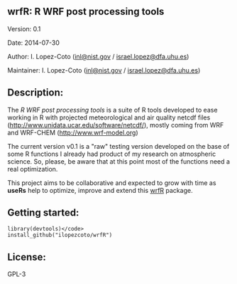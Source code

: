 ## wrfR: R WRF post processing tools

Version: 0.1

Date: 2014-07-30

Author: I. Lopez-Coto (inl@nist.gov / israel.lopez@dfa.uhu.es)

Maintainer: I. Lopez-Coto (inl@nist.gov / israel.lopez@dfa.uhu.es)

## Description: 

The *R WRF post processing tools* is a suite of R tools developed to ease working in R with projected meteorological and air quality netcdf files (http://www.unidata.ucar.edu/software/netcdf/), mostly coming from WRF and WRF-CHEM (http://www.wrf-model.org) 

The current version v0.1 is a "raw" testing version developed on the base of some R functions I already had product of my research on atmospheric science. So, please, be aware that at this point most of the functions need a real optimization.

This project aims to be collaborative and expected to grow with time as **useRs**  help to optimize, improve and extend this <a href="https://github.com/ilopezcoto/wrfR/">wrfR</a> package. 

## Getting started: 

```
library(devtools)</code> 
install_github("ilopezcoto/wrfR")
```
## License:

GPL-3
